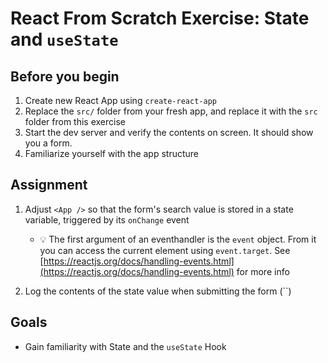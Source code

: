 # React From Scratch Exercise: State and `useState`

## Before you begin

1. Create new React App using `create-react-app`
2. Replace the `src/` folder from your fresh app, and replace it with the `src` folder from this exercise
3. Start the dev server and verify the contents on screen. It should show you a form.
4. Familiarize yourself with the app structure

## Assignment

1. Adjust `<App />` so that the form's search value is stored in a state variable, triggered by its `onChange` event

    - 💡 The first argument of an eventhandler is the `event` object. From it you can access the current element using `event.target`. See [https://reactjs.org/docs/handling-events.html](https://reactjs.org/docs/handling-events.html) for more info

2. Log the contents of the state value when submitting the form (``)

## Goals

- Gain familiarity with State and the `useState` Hook